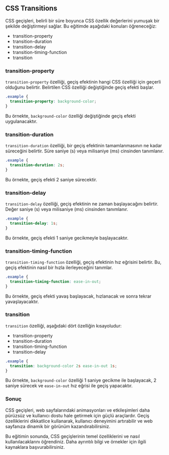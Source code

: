## CSS Transitions

CSS geçişleri, belirli bir süre boyunca CSS özellik değerlerini yumuşak bir şekilde değiştirmeyi sağlar. Bu eğitimde aşağıdaki konuları öğreneceğiz:

- transition-property
- transition-duration
- transition-delay
- transition-timing-function
- transition

### transition-property

`transition-property` özelliği, geçiş efektinin hangi CSS özelliği için geçerli olduğunu belirtir. Belirtilen CSS özelliği değiştiğinde geçiş efekti başlar.

```css
.example {
  transition-property: background-color;
}
```

Bu örnekte, `background-color` özelliği değiştiğinde geçiş efekti uygulanacaktır.

### transition-duration

`transition-duration` özelliği, bir geçiş efektinin tamamlanmasının ne kadar süreceğini belirtir. Süre saniye (s) veya milisaniye (ms) cinsinden tanımlanır.

```css
.example {
  transition-duration: 2s;
}
```

Bu örnekte, geçiş efekti 2 saniye sürecektir.

### transition-delay

`transition-delay` özelliği, geçiş efektinin ne zaman başlayacağını belirtir. Değer saniye (s) veya milisaniye (ms) cinsinden tanımlanır.

```css
.example {
  transition-delay: 1s;
}
```

Bu örnekte, geçiş efekti 1 saniye gecikmeyle başlayacaktır.

### transition-timing-function

`transition-timing-function` özelliği, geçiş efektinin hız eğrisini belirtir. Bu, geçiş efektinin nasıl bir hızla ilerleyeceğini tanımlar.

```css
.example {
  transition-timing-function: ease-in-out;
}
```

Bu örnekte, geçiş efekti yavaş başlayacak, hızlanacak ve sonra tekrar yavaşlayacaktır.

### transition

`transition` özelliği, aşağıdaki dört özelliğin kısayoludur:

- transition-property
- transition-duration
- transition-timing-function
- transition-delay

```css
.example {
  transition: background-color 2s ease-in-out 1s;
}
```

Bu örnekte, `background-color` özelliği 1 saniye gecikme ile başlayacak, 2 saniye sürecek ve `ease-in-out` hız eğrisi ile geçiş yapacaktır.

### Sonuç

CSS geçişleri, web sayfalarındaki animasyonları ve etkileşimleri daha pürüzsüz ve kullanıcı dostu hale getirmek için güçlü araçlardır. Geçiş özelliklerini dikkatlice kullanarak, kullanıcı deneyimini artırabilir ve web sayfanıza dinamik bir görünüm kazandırabilirsiniz.

Bu eğitimin sonunda, CSS geçişlerinin temel özelliklerini ve nasıl kullanılacaklarını öğrendiniz. Daha ayrıntılı bilgi ve örnekler için ilgili kaynaklara başvurabilirsiniz.